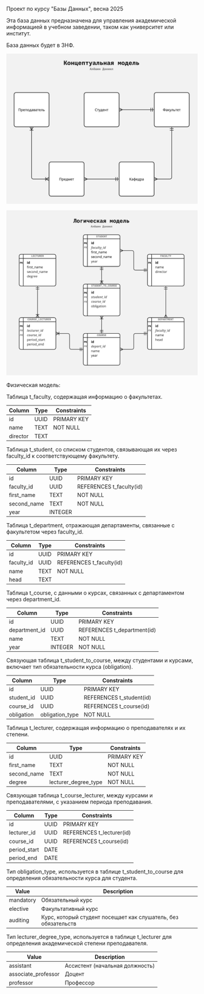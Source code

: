 Проект по курсу "Базы Данных", весна 2025

Эта база данных предназначена для управления академической информацией в учебном заведении, таком как университет или институт.

База данных будет в 3НФ.

![Концептуальная модель](docs/conceptual-model.jpg "Концептуальная модель")

![Логическая модель](docs/logical-model.jpg "Логическая модель")

Физическая модель:

Таблица t_faculty, содержащая информацию о факультетах.

| Column    | Type   | Constraints |
|-----------|--------|-------------|
| id        | UUID   | PRIMARY KEY |
| name      | TEXT   | NOT NULL    |
| director  | TEXT   |             |

Таблица t_student, со списком студентов, связывающая их через faculty_id к соответствующему факультету.

| Column      | Type   | Constraints                         |
|-------------|--------|-------------------------------------|
| id          | UUID   | PRIMARY KEY                         |
| faculty_id  | UUID   | REFERENCES t_faculty(id)            |
| first_name  | TEXT   | NOT NULL                            |
| second_name | TEXT   | NOT NULL                            |
| year        | INTEGER|                                     |

Таблица t_department, отражающая департаменты, связанные с факультетом через faculty_id.

| Column      | Type   | Constraints                         |
|-------------|--------|-------------------------------------|
| id          | UUID   | PRIMARY KEY                         |
| faculty_id  | UUID   | REFERENCES t_faculty(id)            |
| name        | TEXT   | NOT NULL                            |
| head        | TEXT   |                                     |

Таблица t_course, с данными о курсах, связанных с департаментом через department_id.

| Column       | Type   | Constraints                         |
|--------------|--------|-------------------------------------|
| id           | UUID   | PRIMARY KEY                         |
| department_id| UUID   | REFERENCES t_department(id)         |
| name         | TEXT   | NOT NULL                            |
| year         | INTEGER| NOT NULL                            |

Связующая таблица t_student_to_course, между студентами и курсами, включает тип обязательности курса (obligation).

| Column      | Type           | Constraints                         |
|-------------|----------------|-------------------------------------|
| id          | UUID           | PRIMARY KEY                         |
| student_id  | UUID           | REFERENCES t_student(id)            |
| course_id   | UUID           | REFERENCES t_course(id)             |
| obligation  | obligation_type| NOT NULL                            |

Таблица t_lecturer, содержащая информацию о преподавателях и их степени.

| Column      | Type                | Constraints    |
|-------------|---------------------|----------------|
| id          | UUID                | PRIMARY KEY    |
| first_name  | TEXT                | NOT NULL       |
| second_name | TEXT                | NOT NULL       |
| degree      | lecturer_degree_type| NOT NULL       |

Связующая таблица t_course_lecturer, между курсами и преподавателями, с указанием периода преподавания.

| Column       | Type   | Constraints                          |
|--------------|--------|--------------------------------------|
| id           | UUID   | PRIMARY KEY                          |
| lecturer_id  | UUID   | REFERENCES t_lecturer(id)            |
| course_id    | UUID   | REFERENCES t_course(id)              |
| period_start | DATE   |                                      |
| period_end   | DATE   |                                      |


Тип obligation_type, используется в таблице t_student_to_course для определения обязательности курса для студента.


| Value      | Description                           |
|------------|---------------------------------------|
| mandatory  | Обязательный курс                     |
| elective   | Факультативный курс                   |
| auditing   | Курс, который студент посещает как слушатель, без обязательств |

Тип lecturer_degree_type, используется в таблице t_lecturer для определения академической степени преподавателя.

| Value              | Description                            |
|--------------------|----------------------------------------|
| assistant          | Ассистент (начальная должность)        |
| associate_professor| Доцент                                 |
| professor          | Профессор                              |
